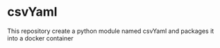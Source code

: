 # csvYaml
This repository create a python module named csvYaml and packages it into a docker container
